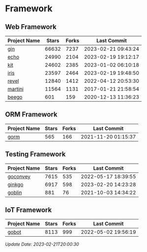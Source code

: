 # Framework

## Web Framework
| Project Name | Stars | Forks | Last Commit |
| ------------ | ----- | ----- | ----------- |
| [gin](https://github.com/gin-gonic/gin) | 66632 | 7237 | 2023-02-21 09:43:24 |
| [echo](https://github.com/labstack/echo) | 24990 | 2104 | 2023-02-19 19:12:17 |
| [kit](https://github.com/go-kit/kit) | 24602 | 2385 | 2023-01-02 06:10:18 |
| [iris](https://github.com/kataras/iris) | 23597 | 2464 | 2023-02-19 19:48:50 |
| [revel](https://github.com/revel/revel) | 12840 | 1412 | 2022-04-12 20:53:30 |
| [martini](https://github.com/go-martini/martini) | 11564 | 1131 | 2017-01-21 21:58:54 |
| [beego](https://github.com/astaxie/beego) | 601 | 159 | 2020-12-13 11:36:23 |

## ORM Framework
| Project Name | Stars | Forks | Last Commit |
| ------------ | ----- | ----- | ----------- |
| [gorm](https://github.com/jinzhu/gorm) | 565 | 166 | 2021-11-20 01:15:37 |

## Testing Framework
| Project Name | Stars | Forks | Last Commit |
| ------------ | ----- | ----- | ----------- |
| [goconvey](https://github.com/smartystreets/goconvey) | 7615 | 535 | 2022-05-17 18:39:55 |
| [ginkgo](https://github.com/onsi/ginkgo) | 6917 | 598 | 2023-02-20 14:23:28 |
| [goblin](https://github.com/franela/goblin) | 881 | 76 | 2021-10-03 14:34:22 |

## IoT Framework
| Project Name | Stars | Forks | Last Commit |
| ------------ | ----- | ----- | ----------- |
| [gobot](https://github.com/hybridgroup/gobot) | 8113 | 999 | 2022-05-02 19:56:19 |

*Update Date: 2023-02-21T20:00:30*
